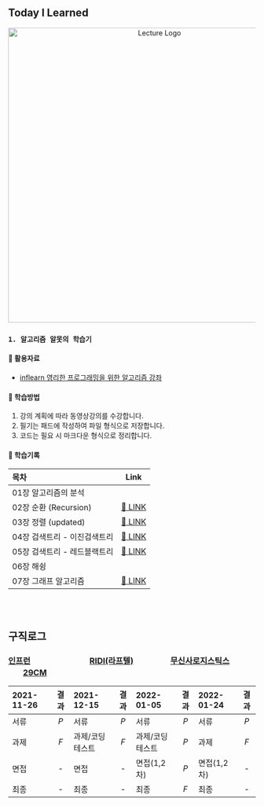 ## **Today I Learned**
<p align="center">
  <img src="https://cdn.inflearn.com/wp-content/uploads/algorith.png" width="600" alt="Lecture Logo"/>
</p>

### `1. 알고리즘 알못의 학습기`
#### 📑 활용자료
 - [inflearn 영리한 프로그래밍을 위한 알고리즘 강좌](https://inf.run/RfUx)

#### 📖 학습방법
1. 강의 계획에 따라 동영상강의를 수강합니다.
2. 필기는 패드에 작성하여 파일 형식으로 저장합니다.
3. 코드는 필요 시 마크다운 형식으로 정리합니다.

#### 📝 학습기록
| 목차                          |                           Link                             |
| :--------------------------- | :---------------------------------------------------------: |
| 01장 알고리즘의 분석           |                                                             |
| 02장 순환 (Recursion)         |  [:link: LINK](./document/cleverProgramming/Chapter_02.md)  |
| 03장 정렬 (updated)           |  [:link: LINK](./document/cleverOrogramming/Chapter_03.md)  |
| 04장 검색트리 - 이진검색트리    |  [:link: LINK](./document/cleverProgramming/Chapter_04.md)  |
| 05장 검색트리 - 레드블랙트리    |  [:link: LINK](./document/cleverProgramming/Chapter_05.md)  |
| 06장 해슁                     |                                                             |
| 07장 그래프 알고리즘           |  [:link: LINK](./document/cleverProgramming/Chapter_07.md)  |


<br/><br/>
## 구직로그
### **[인프런](./document/inflearnFETest/README.md)**ㅤㅤㅤㅤㅤㅤㅤㅤ**[RIDI(라프텔)]()**ㅤㅤㅤㅤㅤ**[무신사로지스틱스](./document/musinsaFETest/README.md)**ㅤㅤㅤㅤㅤ**[29CM]()**
|  2021-11-26     |      결과     |  2021-12-15     |      결과     |  2022-01-05     |      결과     |  2022-01-24     |      결과     |
| :-------------- | :-----------: | :------------- | :-----------: | :-------------- | :-----------: | :-------------- | :-----------: |
| 서류            |      _P_      | 서류            |      _P_      | 서류            |      _P_      | 서류             |      _P_      |
| 과제            |      _F_      | 과제/코딩테스트  |      _F_      | 과제/코딩테스트  |       _P_     | 과제             |       _F_     |
| 면접            |       -       | 면접            |       -       | 면접(1,2차)     |      _P_      | 면접(1,2차)      |        -      |
| 최종            |       -       | 최종            |       -       | 최종            |      _F_      | 최종             |       -       |
